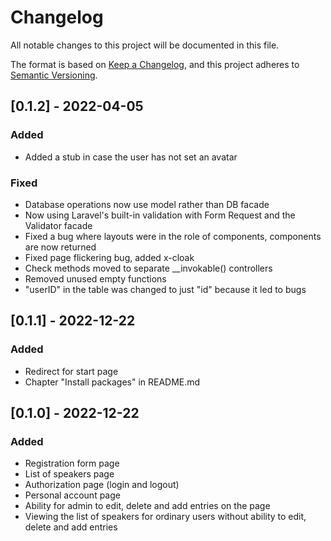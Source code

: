 # Changelog

All notable changes to this project will be documented in this file.

The format is based on [Keep a Changelog](https://keepachangelog.com/en/1.0.0/),
and this project adheres to [Semantic Versioning](https://semver.org/spec/v2.0.0.html).

## [0.1.2] - 2022-04-05

### Added

- Added a stub in case the user has not set an avatar

### Fixed

- Database operations now use model rather than DB facade
- Now using Laravel's built-in validation with Form Request and the Validator facade
- Fixed a bug where layouts were in the role of components, components are now returned
- Fixed page flickering bug, added x-cloak
- Check methods moved to separate __invokable() controllers
- Removed unused empty functions
- "userID" in the table was changed to just "id" because it led to bugs

## [0.1.1] - 2022-12-22

### Added

- Redirect for start page
- Сhapter "Install packages" in README.md

## [0.1.0] - 2022-12-22

### Added

- Registration form page
- List of speakers page
- Authorization page (login and logout)
- Personal account page
- Ability for admin to edit, delete and add entries on the page
- Viewing the list of speakers for ordinary users without ability to edit, delete and add entries